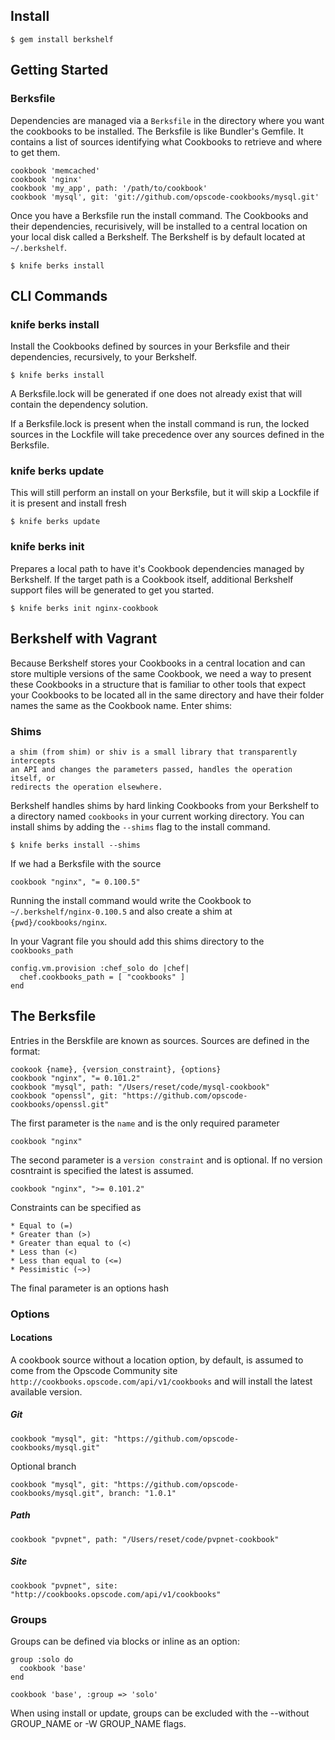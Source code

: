 ## Install

    $ gem install berkshelf

## Getting Started

### Berksfile

Dependencies are managed via a `Berksfile` in the directory where you want the cookbooks to be installed. The Berksfile is like Bundler's Gemfile. It contains a list of sources identifying what Cookbooks to retrieve and where to get them.

    cookbook 'memcached'
    cookbook 'nginx'
    cookbook 'my_app', path: '/path/to/cookbook'
    cookbook 'mysql', git: 'git://github.com/opscode-cookbooks/mysql.git'

Once you have a Berksfile run the install command. The Cookbooks and their dependencies, recurisively, will be installed to a central location on your local disk called a Berkshelf. The Berkshelf is by default located at `~/.berkshelf`.

    $ knife berks install

## CLI Commands

### knife berks install

Install the Cookbooks defined by sources in your Berksfile and their dependencies, recursively, to your Berkshelf.

    $ knife berks install

A Berksfile.lock will be generated if one does not already exist that will contain the dependency solution.

If a Berksfile.lock is present when the install command is run, the locked sources in the Lockfile will take precedence over any sources defined in the Berksfile.

### knife berks update

This will still perform an install on your Berksfile, but it will skip a Lockfile if it is present and install fresh

    $ knife berks update

### knife berks init

Prepares a local path to have it's Cookbook dependencies managed by Berkshelf. If the target path is a Cookbook itself, additional Berkshelf support files will be generated to get you started.

    $ knife berks init nginx-cookbook

## Berkshelf with Vagrant

Because Berkshelf stores your Cookbooks in a central location and can store multiple versions of the same Cookbook, we need a way to present these Cookbooks in a structure that is familiar to other tools that expect your Cookbooks to be located all in the same directory and have their folder names the same as the Cookbook name. Enter shims:

### Shims

    a shim (from shim) or shiv is a small library that transparently intercepts 
    an API and changes the parameters passed, handles the operation itself, or 
    redirects the operation elsewhere.

Berkshelf handles shims by hard linking Cookbooks from your Berkshelf to a directory named `cookbooks` in your current working directory. You can install shims by adding the `--shims` flag to the install command.

    $ knife berks install --shims

If we had a Berksfile with the source

    cookbook "nginx", "= 0.100.5"

Running the install command would write the Cookbook to `~/.berkshelf/nginx-0.100.5` and also create a shim at `{pwd}/cookbooks/nginx`.

In your Vagrant file you should add this shims directory to the `cookbooks_path`

    config.vm.provision :chef_solo do |chef|
      chef.cookbooks_path = [ "cookbooks" ]
    end

## The Berksfile

Entries in the Berskfile are known as sources. Sources are defined in the format:

    cookook {name}, {version_constraint}, {options}
    cookbook "nginx", "= 0.101.2"
    cookbook "mysql", path: "/Users/reset/code/mysql-cookbook"
    cookbook "openssl", git: "https://github.com/opscode-cookbooks/openssl.git"

The first parameter is the `name` and is the only required parameter

    cookbook "nginx"

The second parameter is a `version constraint` and is optional. If no version cosntraint is specified the latest is assumed.

    cookbook "nginx", ">= 0.101.2"

Constraints can be specified as

    * Equal to (=)
    * Greater than (>)
    * Greater than equal to (<)
    * Less than (<)
    * Less than equal to (<=)
    * Pessimistic (~>)

The final parameter is an options hash

### Options

#### Locations

A cookbook source without a location option, by default, is assumed to come from the Opscode Community site `http://cookbooks.opscode.com/api/v1/cookbooks` and will install the latest available version.

##### Git

    cookbook "mysql", git: "https://github.com/opscode-cookbooks/mysql.git"

Optional branch

    cookbook "mysql", git: "https://github.com/opscode-cookbooks/mysql.git", branch: "1.0.1"

##### Path

    cookbook "pvpnet", path: "/Users/reset/code/pvpnet-cookbook"

##### Site

    cookbook "pvpnet", site: "http://cookbooks.opscode.com/api/v1/cookbooks"

### Groups

Groups can be defined via blocks or inline as an option:

    group :solo do
      cookbook 'base'
    end
    
    cookbook 'base', :group => 'solo'

When using install or update, groups can be excluded with the --without GROUP_NAME or -W GROUP_NAME flags.
